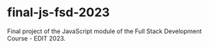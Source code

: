 # final-js-fsd-2023
Final project of the JavaScript module of the Full Stack Development Course - EDIT 2023.
